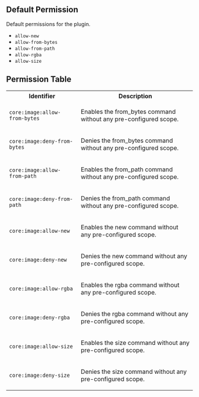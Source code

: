 ## Default Permission

Default permissions for the plugin.

-   `allow-new`
-   `allow-from-bytes`
-   `allow-from-path`
-   `allow-rgba`
-   `allow-size`

## Permission Table

<table>
<tr>
<th>Identifier</th>
<th>Description</th>
</tr>

<tr>
<td>

`core:image:allow-from-bytes`

</td>
<td>

Enables the from_bytes command without any pre-configured scope.

</td>
</tr>

<tr>
<td>

`core:image:deny-from-bytes`

</td>
<td>

Denies the from_bytes command without any pre-configured scope.

</td>
</tr>

<tr>
<td>

`core:image:allow-from-path`

</td>
<td>

Enables the from_path command without any pre-configured scope.

</td>
</tr>

<tr>
<td>

`core:image:deny-from-path`

</td>
<td>

Denies the from_path command without any pre-configured scope.

</td>
</tr>

<tr>
<td>

`core:image:allow-new`

</td>
<td>

Enables the new command without any pre-configured scope.

</td>
</tr>

<tr>
<td>

`core:image:deny-new`

</td>
<td>

Denies the new command without any pre-configured scope.

</td>
</tr>

<tr>
<td>

`core:image:allow-rgba`

</td>
<td>

Enables the rgba command without any pre-configured scope.

</td>
</tr>

<tr>
<td>

`core:image:deny-rgba`

</td>
<td>

Denies the rgba command without any pre-configured scope.

</td>
</tr>

<tr>
<td>

`core:image:allow-size`

</td>
<td>

Enables the size command without any pre-configured scope.

</td>
</tr>

<tr>
<td>

`core:image:deny-size`

</td>
<td>

Denies the size command without any pre-configured scope.

</td>
</tr>
</table>
